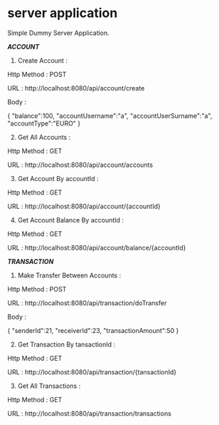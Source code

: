 # server application
Simple Dummy Server Application.


*********************ACCOUNT*********************

1) Create Account :

Http Method : POST

URL : http://localhost:8080/api/account/create

Body : 

{     "balance":100,
   "accountUsername":"a",
   "accountUserSurname":"a",
   "accountType":"EURO"
}


2) Get All Accounts :

Http Method : GET

URL : http://localhost:8080/api/account/accounts


3) Get Account By accountId :

Http Method : GET

URL : http://localhost:8080/api/account/{accountId}



4) Get Account Balance By accountId :

Http Method : GET

URL : http://localhost:8080/api/account/balance/{accountId}


*********************TRANSACTION*********************

1) Make Transfer Between Accounts :

Http Method : POST

URL : http://localhost:8080/api/transaction/doTransfer

Body : 

{     "senderId":21,
   "receiverId":23,
   "transactionAmount":50
}



2) Get Transaction By tansactionId :

Http Method : GET

URL : http://localhost:8080/api/transaction/{tansactionId}



3) Get All Transactions :

Http Method : GET

URL : http://localhost:8080/api/transaction/transactions


